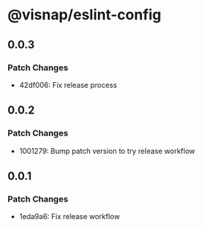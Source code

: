 # @visnap/eslint-config

## 0.0.3

### Patch Changes

- 42df006: Fix release process

## 0.0.2

### Patch Changes

- 1001279: Bump patch version to try release workflow

## 0.0.1

### Patch Changes

- 1eda9a6: Fix release workflow
